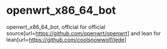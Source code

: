 # openwrt_x86_64_bot
openwrt_x86_64_bot, official for official source[url=https://github.com/openwrt/openwrt] and lean for lean[url=https://github.com/coolsnowwolf/lede]
